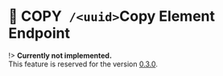 # <span class="title-url"><span class="method-copy">🚧 COPY</span>` /<uuid>`</span><span class="title-human">Copy Element Endpoint</span>

!> **Currently not implemented.**  
This feature is reserved for the version [0.3.0](https://github.com/ember-nexus/api/milestone/5).
